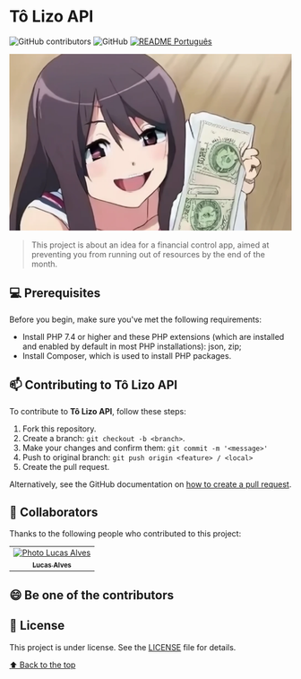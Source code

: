 # **Tô Lizo API**

![GitHub contributors](https://img.shields.io/github/contributors/c0destep/tolizo-api?style=for-the-badge)
![GitHub](https://img.shields.io/github/license/c0destep/tolizo-api?style=for-the-badge)
[![README Português](https://img.shields.io/badge/LANGUAGE-Português-blue?style=for-the-badge)](https://github.com/c0destep/tolizo-api/blob/main/README.md)

<img src="https://github.com/c0destep/tolizo-api/blob/main/docs/anime_girl_cash.png" alt="tô lizo anime girl">

> This project is about an idea for a financial control app, aimed at preventing you from running out of resources by the end of the month.

## 💻 Prerequisites

Before you begin, make sure you've met the following requirements:

- Install PHP 7.4 or higher and these PHP extensions (which are installed and enabled by default in most PHP installations): json, zip;
- Install Composer, which is used to install PHP packages.

## 📫 Contributing to **Tô Lizo API**

To contribute to **Tô Lizo API**, follow these steps:

1. Fork this repository.
2. Create a branch: `git checkout -b <branch>`.
3. Make your changes and confirm them: `git commit -m '<message>'`
4. Push to original branch: `git push origin <feature> / <local>`
5. Create the pull request.

Alternatively, see the GitHub documentation
on [how to create a pull request](https://help.github.com/en/github/collaborating-with-issues-and-pull-requests/creating-a-pull-request).

## 🤝 Collaborators

Thanks to the following people who contributed to this project:

<table>
  <tr>
    <td align="center">
      <a href="#">
        <img src="https://avatars.githubusercontent.com/u/65411044" width="100px;" alt="Photo Lucas Alves"/><br>
        <sub>
          <b>Lucas Alves</b>
        </sub>
      </a>
    </td>
  </tr>
</table>

## 😄 Be one of the contributors

## 📝 License

This project is under license. See the [LICENSE](LICENSE.txt) file for details.

[⬆ Back to the top](#tolizo-api)